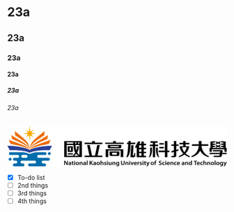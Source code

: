# 23a
## 23a
### 23a
#### 23a
##### 23a
###### 23a

![NKUST](nkust.png)

- [x] To-do list
- [ ] 2nd things
- [ ] 3rd things
- [ ] 4th things
